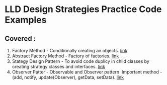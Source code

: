 # LLD Design Strategies Practice Code Examples

## Covered : 
1. Factory Method - Conditionally creating an objects. [link](https://github.com/ShyamPrgrmr/lld-design-strategies/tree/master/src/main/java/lld/design/patterns/factory)
2. Abstract Factory Method - Factory of factories. [link](https://github.com/ShyamPrgrmr/lld-design-strategies/tree/master/src/main/java/lld/design/patterns/AbstractFactory)
3. Stategy Design Pattern - To avoid code duplicy in child classes by creating strategy classes and interfaces. [link](https://github.com/ShyamPrgrmr/lld-design-strategies/tree/main/src/master/java/lld/design/patterns/strategydesign)
4. Observer Patter - Observable and Observer pattern. Important method - (add, notify, update(Observer), getData, setData). [link](https://github.com/ShyamPrgrmr/lld-design-strategies/tree/main/src/main/java/lld/design/patterns/observerpattern)
